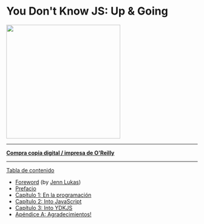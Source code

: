 # You Don't Know JS: Up & Going

<img src="cover.jpg" width="300">

-----

**[Compra copia digital / impresa de O'Reilly](http://shop.oreilly.com/product/0636920039303.do)**

-----

[Tabla de contenido](toc.md)

* [Foreword](foreword.md) (by [Jenn Lukas](http://jennlukas.com))
* [Prefacio](../preface.md)
* [Capítulo 1: En la programación](ch1.md)
* [Capítulo 2: Into JavaScript](ch2.md)
* [Capítulo 3: Into YDKJS](ch3.md)
* [Apéndice A: Agradecimientos!](apA.md)
